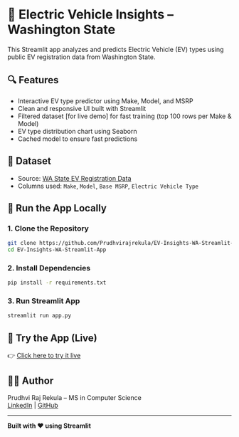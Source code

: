 # 🚗 Electric Vehicle Insights – Washington State

This Streamlit app analyzes and predicts Electric Vehicle (EV) types using public EV registration data from Washington State.

## 🔍 Features

- Interactive EV type predictor using Make, Model, and MSRP
- Clean and responsive UI built with Streamlit
- Filtered dataset [for live demo] for fast training (top 100 rows per Make & Model)
- EV type distribution chart using Seaborn
- Cached model to ensure fast predictions

## 📁 Dataset

- Source: [WA State EV Registration Data](https://catalog.data.gov/dataset/electric-vehicle-population-data)
- Columns used: `Make`, `Model`, `Base MSRP`, `Electric Vehicle Type`

## 🚀 Run the App Locally

### 1. Clone the Repository

```bash
git clone https://github.com/Prudhvirajrekula/EV-Insights-WA-Streamlit-App.git
cd EV-Insights-WA-Streamlit-App
```

### 2. Install Dependencies

```bash
pip install -r requirements.txt
```

### 3. Run Streamlit App

```bash
streamlit run app.py
```

## 🚀 Try the App (Live)
👉 [Click here to try it live](https://ev-insights-washington-prudhviraj.streamlit.app/)

## 👨‍💻 Author

Prudhvi Raj Rekula – MS in Computer Science  
[LinkedIn](https://www.linkedin.com/in/prudhvirajrekula) | [GitHub](https://github.com/Prudhvirajrekula)

---

**Built with ❤️ using Streamlit**
